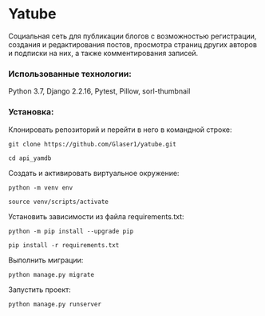 # Yatube

Социальная сеть для публикации блогов с возможностью регистрации, создания и
редактирования постов, просмотра страниц других авторов и подписки на них, а также
комментирования записей.

### Использованные технологии:
 Python 3.7, Django 2.2.16, Pytest, Pillow, sorl-thumbnail


### Установка:  

Клонировать репозиторий и перейти в него в командной строке:

```
git clone https://github.com/Glaser1/yatube.git
```

```
cd api_yamdb
```

Cоздать и активировать виртуальное окружение:

```
python -m venv env
```

```
source venv/scripts/activate
```

Установить зависимости из файла requirements.txt:

```
python -m pip install --upgrade pip
```

```
pip install -r requirements.txt
```

Выполнить миграции:

```
python manage.py migrate
```

Запустить проект:

```
python manage.py runserver
```
